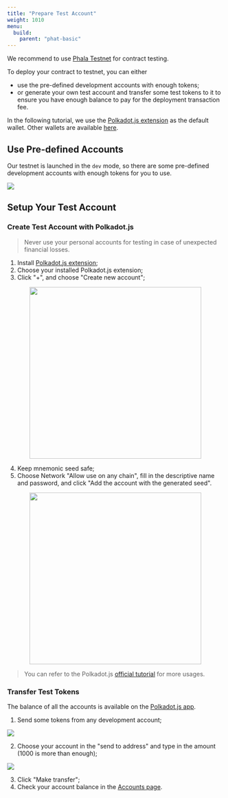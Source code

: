 ```yaml
---
title: "Prepare Test Account"
weight: 1010
menu:
  build:
    parent: "phat-basic"
---
```


We recommend to use [Phala Testnet](https://polkadot.js.org/apps/?rpc=wss%3A%2F%2Fpoc5.phala.network%2Fws#/explorer) for contract testing.

To deploy your contract to testnet, you can either

- use the pre-defined development accounts with enough tokens;
- or generate your own test account and transfer some test tokens to it to ensure you have enough balance to pay for the deployment transaction fee.

In the following tutorial, we use the [Polkadot.js extension](https://polkadot.js.org/extension/) as the default wallet. Other wallets are available [here](/en-us/general/applications/extension-wallet/).

## Use Pre-defined Accounts

Our testnet is launched in the `dev` mode, so there are some pre-defined development accounts with enough tokens for you to use.

![](/images/build/tutor-accounts.png)


## Setup Your Test Account

### Create Test Account with Polkadot.js

> Never use your personal accounts for testing in case of unexpected financial losses.

1. Install [Polkadot.js extension](https://polkadot.js.org/extension/);
2. Choose your installed Polkadot.js extension;
3. Click "+", and choose "Create new account";

<p align="center">
  <img src="/images/docs/khala-user/new-account.png" width="400"/>
</p>

4. Keep mnemonic seed safe;
5. Choose Network "Allow use on any chain", fill in the descriptive name and password, and click "Add the account with the generated seed".

<p align="center">
  <img src="/images/docs/khala-user/choose-network.png" width="400"/>
</p>

> You can refer to the Polkadot.js [official tutorial](https://wiki.polkadot.network/docs/learn-account-generation#polkadotjs-browser-extension) for more usages.

### Transfer Test Tokens

The balance of all the accounts is available on the [Polkadot.js app](https://polkadot.js.org/apps/?rpc=wss%3A%2F%2Fpoc5.phala.network%2Fws#/accounts).

1. Send some tokens from any development account;

![](/images/build/tutor-transfer.png)

2. Choose your account in the "send to address" and type in the amount (1000 is more than enough);

![](/images/build/tutor-choose-to.png)

3. Click "Make transfer";
4. Check your account balance in the [Accounts page](https://polkadot.js.org/apps/?rpc=wss%3A%2F%2Fpoc5.phala.network%2Fws#/accounts).
